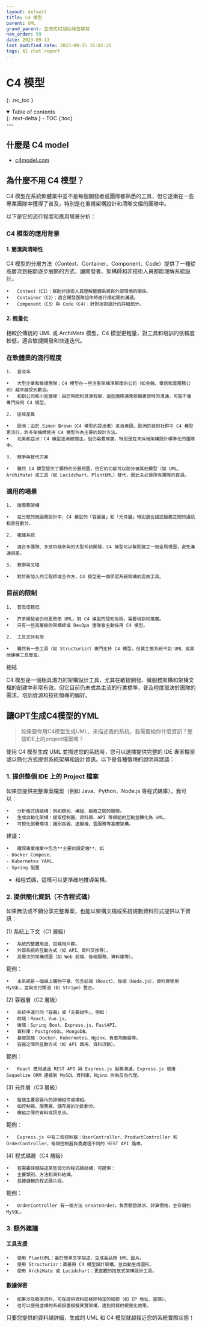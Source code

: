 ```yaml
---
layout: default
title: C4 模型
parent: UML
grand_parent: 生成式AI協助報告撰寫
nav_order: 99
date: 2023-09-13
last_modified_date: 2023-09-15 16:02:26
tags: AI chat report
---
```


# C4 模型
{: .no_toc }

<details open markdown="block">
  <summary>
    Table of contents
  </summary>
  {: .text-delta }
- TOC
{:toc}
</details>
---

## 什麼是 C4 model 

- [c4model.com](https://c4model.com/)

## 為什麼不用 C4 模型？

C4 模型在系統軟體業中並不是每個開發者或團隊都熟悉的工具，但它逐漸在一些專業團隊中獲得了普及，特別是在重視架構設計和清晰文檔的團隊中。

以下是它的流行程度和應用場景分析：

### C4 模型的應用背景

#### 	1.	簡潔與清晰性

C4 模型的分層方法（Context、Container、Component、Code）提供了一種從高層次到細節逐步展開的方式，讓開發者、架構師和非技術人員都能理解系統設計。

	•	Context（C1）：幫助非技術人員理解整體系統與外部環境的關係。
	•	Container（C2）：適合開發團隊協作時進行模組間的溝通。
	•	Component（C3）與 Code（C4）：針對技術設計的詳細部分。

#### 	2.	輕量化

相較於傳統的 UML 或 ArchiMate 模型，C4 模型更輕量，對工具和培訓的依賴度較低，適合敏捷開發和快速迭代。

### 在軟體業的流行程度

	1.	普及率

	•	大型企業和敏捷團隊：C4 模型在一些注重架構清晰度的公司（如金融、電信和雲服務公司）越來越受到歡迎。
	•	初創公司和小型團隊：由於時間和資源有限，這些團隊通常依賴更即時的溝通，可能不會專門採用 C4 模型。

	2.	區域差異

	•	歐洲：由於 Simon Brown（C4 模型的提出者）來自英國，歐洲的技術社群中 C4 模型更流行，許多架構師使用 C4 模型作為主要的設計方法。
	•	北美和亞洲：C4 模型逐漸被關注，但仍需要推廣，特別是在未採用架構設計標準化的團隊中。

	3.	競爭與替代方案

	•	雖然 C4 模型提供了獨特的分層視圖，但它的功能可以部分被其他模型（如 UML、ArchiMate）或工具（如 Lucidchart、PlantUML）替代，因此未必是所有團隊的首選。

### 適用的場景

	1.	微服務架構

	•	在分散的微服務設計中，C4 模型的「容器層」和「元件層」特別適合描述服務之間的通訊和責任劃分。

	2.	複雜系統

	•	適合多團隊、多技術棧參與的大型系統開發，C4 模型可以幫助建立一個全局視圖，避免溝通誤差。

	3.	教學與文檔

	•	對於新加入的工程師或合作方，C4 模型是一個學習系統架構的高效工具。

### 目前的限制

	1.	普及度較低

	•	許多開發者仍然更熟悉 UML，對 C4 模型的認知有限，需要培訓和推廣。
	•	只有一些高層級的架構師或 DevOps 團隊會主動採用 C4 模型。

	2.	工具支持有限

	•	雖然有一些工具（如 Structurizr）專門支持 C4 模型，但其生態系統不如 UML 或其他建模工具豐富。

總結

C4 模型是一個極具潛力的架構設計工具，尤其在敏捷開發、微服務架構和架構文檔的創建中非常有效。但它目前仍未成為主流的行業標準，普及程度取決於團隊的需求、培訓資源和技術領導的偏好。

## 讓GPT生成C4模型的YML

> 如果要你用C4模型生成UML、來描述我的系統，我需要給你什麼資訊？整個IDE上的project檔案嗎？

使用 C4 模型生成 UML 並描述您的系統時，您可以選擇提供完整的 IDE 專案檔案或以簡化方式提供系統架構和設計資訊。以下是各種情境的說明與建議：

### 1. 提供整個 IDE 上的 Project 檔案

如果您提供完整專案檔案（例如 Java、Python、Node.js 等程式碼庫），我可以：

	•	分析程式碼結構：例如類別、模組、服務之間的關聯。
	•	生成自動化架構：提取控制器、資料庫、API 等模組的互動並轉化為 UML。
	•	可視化部署環境：識別容器、虛擬機、雲服務等基礎架構。

建議：

	•	確保專案檔案中包含**主要的設定檔**、如 
    - Docker Compose、
    - Kubernetes YAML、
    - Spring 配置
  - 和程式碼，這樣可以更準確地推導架構。

### 2. 提供簡化資訊（不含程式碼）

如果無法或不願分享完整專案，也能以架構文檔或系統規劃資料形式提供以下資訊：

(1) 系統上下文（C1 層級）

	•	系統的整體用途、目標用戶群。
	•	外部系統的互動方式（如 API、資料交換等）。
	•	高層次的架構視圖（如 Web 前端、後端服務、資料庫等）。

範例：

	•	本系統是一個線上購物平臺，包含前端（React）、後端（Node.js），資料庫使用 MySQL，並與支付閘道（如 Stripe）整合。

(2) 容器層（C2 層級）

	•	系統中運行的「容器」或「主要組件」，例如：
	•	前端：React、Vue.js。
	•	後端：Spring Boot、Express.js、FastAPI。
	•	資料庫：PostgreSQL、MongoDB。
	•	基礎設施：Docker、Kubernetes、Nginx、負載均衡器等。
	•	容器之間的互動方式（如 API 調用、資料流動）。

範例：

	•	React 應用通過 REST API 與 Express.js 服務溝通，Express.js 使用 Sequelize ORM 連接到 MySQL 資料庫，Nginx 作為反向代理。

(3) 元件層（C3 層級）

	•	每個主要容器內的詳細組件或模組。
	•	如控制器、服務層、儲存層的功能劃分。
	•	模組之間的資料或訊息流。

範例：

	•	Express.js 中有三個控制器：UserController、ProductController 和 OrderController，每個控制器負責處理不同的 REST API 路由。

(4) 程式碼層（C4 層級）

	•	若需要詳細描述某些部分的程式碼結構，可提供：
	•	主要類別、方法和資料結構。
	•	具體邏輯的程式碼片段。

範例：

	•	OrderController 有一個方法 createOrder，負責驗證請求、計算價格，並存儲到 MySQL。

### 3. 額外建議

#### 工具支援

	•	使用 PlantUML：基於簡單文字描述，生成高品質 UML 圖片。
	•	使用 Structurizr：直接用 C4 模型設計架構，並自動生成圖形。
	•	使用 ArchiMate 或 Lucidchart：更直觀的拖放式架構設計工具。

#### 數據保密

	•	如果涉及敏感資料，可在提供資料前移除特定的細節（如 IP 地址、密碼）。
	•	也可以使用虛構的系統設置模擬真實架構，達到同樣的視覺化效果。

只要您提供的資料越詳細，生成的 UML 和 C4 模型就越接近您的系統實際狀態！

